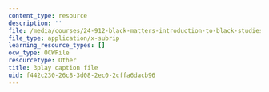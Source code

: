 ```yaml
---
content_type: resource
description: ''
file: /media/courses/24-912-black-matters-introduction-to-black-studies-spring-2017/f442c23026c83d082ec02cffa6dacb96_o4xIlEt71Pw.srt
file_type: application/x-subrip
learning_resource_types: []
ocw_type: OCWFile
resourcetype: Other
title: 3play caption file
uid: f442c230-26c8-3d08-2ec0-2cffa6dacb96
---
```

